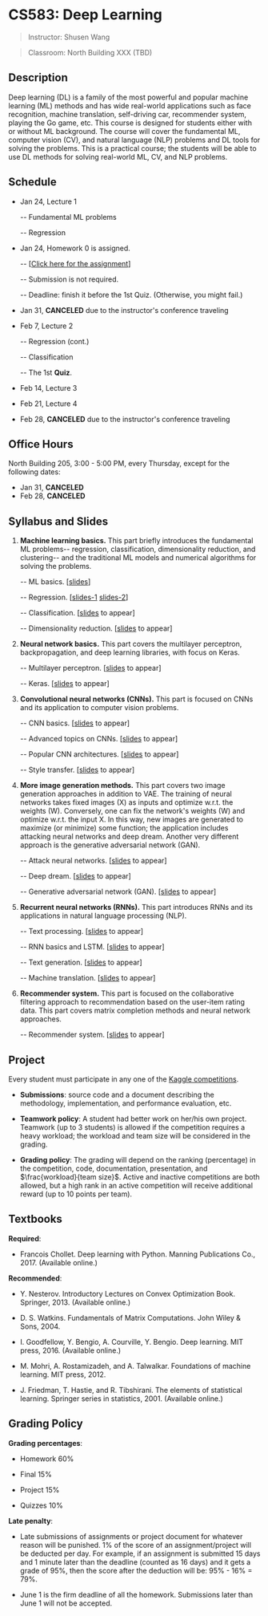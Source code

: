CS583: Deep Learning
============


> Instructor: Shusen Wang

> Classroom: North Building XXX (TBD)


Description
---------
Deep learning (DL) is a family of the most powerful and popular machine learning (ML) methods and has wide real-world applications such as face recognition, machine translation, self-driving car, recommender system, playing the Go game, etc. This course is designed for students either with or without ML background. The course will cover the fundamental ML, computer vision (CV), and natural language (NLP) problems and DL tools for solving the problems. This is a practical course; the students will be able to use DL methods for solving real-world ML, CV, and NLP problems.



Schedule
---------

- Jan 24, Lecture 1

    -- Fundamental ML problems
    
    -- Regression
    
- Jan 24, Homework 0 is assigned.

    -- [[Click here for the assignment](../homework/HM0/HM.pdf)] 
    
    -- Submission is not required. 
    
    -- Deadline: finish it before the 1st Quiz. (Otherwise, you might fail.)

- Jan 31, **CANCELED** due to the instructor's conference traveling

- Feb 7, Lecture 2

    -- Regression (cont.)
    
    -- Classification
    
    -- The 1st **Quiz**.
    
- Feb 14, Lecture 3

- Feb 21, Lecture 4

- Feb 28, **CANCELED** due to the instructor's conference traveling


Office Hours
---------

North Building 205, 3:00 - 5:00 PM, every Thursday, except for the following dates:

- Jan 31, **CANCELED**
- Feb 28, **CANCELED**


Syllabus and Slides
---------

1. **Machine learning basics.**
This part briefly introduces the fundamental ML problems-- regression, classification, dimensionality reduction, and clustering-- and the traditional ML models and numerical algorithms for solving the problems.

    -- ML basics. [[slides](../slides/1_ML_Basics.pdf)]
    
    -- Regression. [[slides-1](../slides/2_Regression_1.pdf) [slides-2]()]
    
    -- Classification. [[slides]() to appear]
    
    -- Dimensionality reduction. [[slides]() to appear]
    
2. **Neural network basics.**
This part covers the multilayer perceptron, backpropagation, and deep learning libraries, with focus on Keras.

    -- Multilayer perceptron. [[slides]() to appear]
    
    -- Keras. [[slides]() to appear]
    
3. **Convolutional neural networks (CNNs).**
This part is focused on CNNs and its application to computer vision problems.

    -- CNN basics. [[slides]() to appear]
    
    -- Advanced topics on CNNs. [[slides]() to appear]
    
    -- Popular CNN architectures. [[slides]() to appear]
    
    -- Style transfer. [[slides]() to appear]


4. **More image generation methods.**
This part covers two image generation approaches in addition to VAE.
The training of neural networks takes fixed images (X) as inputs and optimize w.r.t. the weights (W). Conversely, one can fix the network's weights (W) and optimize w.r.t. the input X. In this way, new images are generated to maximize (or minimize) some function; the application includes attacking neural networks and deep dream.
Another very different approach is the generative adversarial network (GAN).

    -- Attack neural networks. [[slides]() to appear]
    
    -- Deep dream. [[slides]() to appear]
    
    -- Generative adversarial network (GAN). [[slides]() to appear]


5. **Recurrent neural networks (RNNs).**
This part introduces RNNs and its applications in natural language processing (NLP).

    -- Text processing. [[slides]() to appear]
    
    -- RNN basics and LSTM. [[slides]() to appear]
    
    -- Text generation. [[slides]() to appear]
    
    -- Machine translation. [[slides]() to appear]

5. **Recommender system.**
This part is focused on the collaborative filtering approach to recommendation based on the user-item rating data.
This part covers matrix completion methods and neural network approaches. 

    -- Recommender system. [[slides]() to appear]



Project
---------
Every student must participate in any one of the [Kaggle competitions](https://www.kaggle.com/competitions). 

- **Submissions**: source code and a document describing the methodology, implementation, and performance evaluation, etc.
    
- **Teamwork policy**: A student had better work on her/his own project. Teamwork (up to 3 students) is allowed if the competition requires a heavy workload; the workload and team size will be considered in the grading.
    
- **Grading policy**: The grading will depend on the ranking (percentage) in the competition, code, documentation, presentation, and $\frac{workload}{team size}$. Active and inactive competitions are both allowed, but a high rank in an active competition will receive additional reward (up to 10 points per team).



Textbooks
---------

**Required**:

- Francois Chollet. Deep learning with Python. Manning Publications Co., 2017. (Available online.)

**Recommended**:

- Y. Nesterov. Introductory Lectures on Convex Optimization Book. Springer, 2013. (Available online.)

- D. S. Watkins. Fundamentals of Matrix Computations. John Wiley & Sons, 2004.

- I. Goodfellow, Y. Bengio, A. Courville, Y. Bengio. Deep learning. MIT press, 2016. (Available online.)
    
- M. Mohri, A. Rostamizadeh, and A. Talwalkar. Foundations of machine learning. MIT press, 2012.
    
- J. Friedman, T. Hastie, and R. Tibshirani. The elements of statistical learning. Springer series in statistics, 2001. (Available online.)



Grading Policy
---------

**Grading percentages**:

- Homework 60\%

- Final 15\%

- Project 15\%

- Quizzes 10\%

**Late penalty**:

- Late submissions of assignments or project document for whatever reason will be punished. 1\% of the score of an assignment/project will be deducted per day. For example, if an assignment is submitted 15 days and 1 minute later than the deadline (counted as 16 days) and it gets a grade of 95\%, then the score after the deduction will be: 95\% - 16\% = 79\%.

- June 1 is the firm deadline of all the homework. Submissions later than June 1 will not be accepted.


